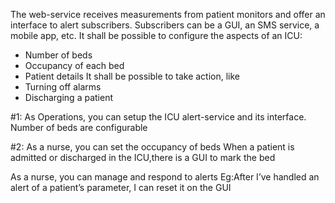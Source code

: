 The web-service receives measurements from patient monitors and offer an interface to alert subscribers.
Subscribers can be a GUI, an SMS service, a mobile app, etc.
It shall be possible to configure the aspects of an ICU:
-	Number of beds
-	Occupancy of each bed
-	Patient details
It shall be possible to take action, like 
-	Turning off alarms
-	Discharging a patient

#1: As Operations, you can setup the ICU alert-service and its interface. Number of beds are configurable

#2: As a nurse, you can set the occupancy of beds
When a patient is admitted or discharged in the ICU,there is a GUI to mark the bed

As a nurse, you can manage and respond to alerts
Eg:After I’ve handled an alert of a patient’s parameter, I can reset it on the GUI
